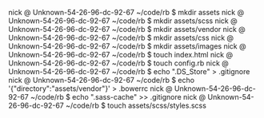 nick @ Unknown-54-26-96-dc-92-67 ~/code/rb $ mkdir assets
nick @ Unknown-54-26-96-dc-92-67 ~/code/rb $ mkdir assets/scss
nick @ Unknown-54-26-96-dc-92-67 ~/code/rb $ mkdir assets/vendor
nick @ Unknown-54-26-96-dc-92-67 ~/code/rb $ mkdir assets/css
nick @ Unknown-54-26-96-dc-92-67 ~/code/rb $ mkdir assets/images
nick @ Unknown-54-26-96-dc-92-67 ~/code/rb $ touch index.html
nick @ Unknown-54-26-96-dc-92-67 ~/code/rb $ touch config.rb
nick @ Unknown-54-26-96-dc-92-67 ~/code/rb $ echo ".DS_Store" > .gitignore
nick @ Unknown-54-26-96-dc-92-67 ~/code/rb $ echo '{"directory":"assets/vendor"}' > .bowerrc
nick @ Unknown-54-26-96-dc-92-67 ~/code/rb $ echo ".sass-cache" >> .gitignore
nick @ Unknown-54-26-96-dc-92-67 ~/code/rb $ touch assets/scss/styles.scss
